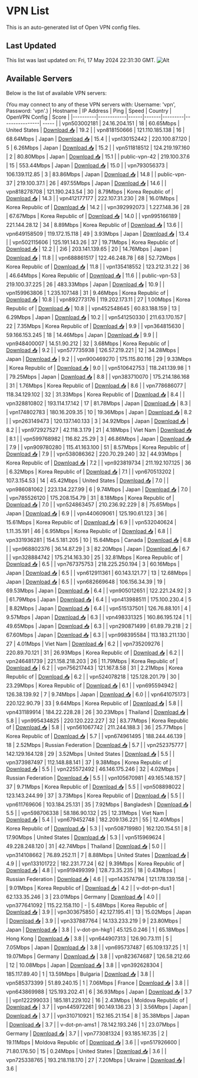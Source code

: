 # VPN List

This is an auto-generated list of Open VPN config files.

## Last Updated

This list was last updated on: Fri, 17 May 2024 22:31:30 GMT.
![Alt](https://repobeats.axiom.co/api/embed/186b98318ef1479477931607c1ad7d823f12451f.svg "Repobeats analytics image")

## Available Servers

Below is the list of available VPN servers:

(You may connect to any of these VPN servers with: Username: 'vpn', Password: 'vpn'.)
| Hostname | IP Address | Ping | Speed | Country | OpenVPN Config | Score |
|----------|------------|------|-------|---------|----------------| ----- |
| vpn503002181 | 24.16.204.151 | 18 | 60.65Mbps | United States | [Download 📥](./configs/server_0_US.ovpn) | 19.2 |
| vpn818150666 | 121.110.185.138 | 16 | 68.64Mbps | Japan | [Download 📥](./configs/server_1_JP.ovpn) | 15.4 |
| vpn130152442 | 220.100.87.120 | 5 | 6.26Mbps | Japan | [Download 📥](./configs/server_2_JP.ovpn) | 15.2 |
| vpn511818512 | 124.219.197.160 | 2 | 80.80Mbps | Japan | [Download 📥](./configs/server_3_JP.ovpn) | 15.1 |
| public-vpn-42 | 219.100.37.6 | 15 | 553.44Mbps | Japan | [Download 📥](./configs/server_4_JP.ovpn) | 15.0 |
| vpn793056373 | 106.139.112.85 | 3 | 83.86Mbps | Japan | [Download 📥](./configs/server_5_JP.ovpn) | 14.8 |
| public-vpn-37 | 219.100.37.1 | 26 | 497.55Mbps | Japan | [Download 📥](./configs/server_6_JP.ovpn) | 14.6 |
| vpn818278708 | 121.190.243.54 | 30 | 8.79Mbps | Korea Republic of | [Download 📥](./configs/server_7_KR.ovpn) | 14.3 |
| vpn412177177 | 222.107.31.230 | 28 | 16.01Mbps | Korea Republic of | [Download 📥](./configs/server_8_KR.ovpn) | 14.2 |
| vpn392992073 | 1.227.148.36 | 28 | 67.67Mbps | Korea Republic of | [Download 📥](./configs/server_9_KR.ovpn) | 14.0 |
| vpn995166189 | 221.144.28.12 | 34 | 8.89Mbps | Korea Republic of | [Download 📥](./configs/server_10_KR.ovpn) | 13.6 |
| vpn649158509 | 119.172.15.118 | 49 | 3.93Mbps | Japan | [Download 📥](./configs/server_11_JP.ovpn) | 13.4 |
| vpn502115606 | 125.191.143.26 | 37 | 19.71Mbps | Korea Republic of | [Download 📥](./configs/server_12_KR.ovpn) | 12.2 |
| 2i6 | 203.141.139.65 | 20 | 14.76Mbps | Japan | [Download 📥](./configs/server_13_JP.ovpn) | 11.8 |
| vpn688861517 | 122.46.248.78 | 68 | 52.72Mbps | Korea Republic of | [Download 📥](./configs/server_14_KR.ovpn) | 11.8 |
| vpn135418552 | 123.212.31.22 | 36 | 46.64Mbps | Korea Republic of | [Download 📥](./configs/server_15_KR.ovpn) | 11.6 |
| public-vpn-53 | 219.100.37.225 | 26 | 483.33Mbps | Japan | [Download 📥](./configs/server_16_JP.ovpn) | 10.9 |
| vpn159963806 | 1.235.107.148 | 31 | 9.46Mbps | Korea Republic of | [Download 📥](./configs/server_17_KR.ovpn) | 10.8 |
| vpn892773176 | 119.202.173.11 | 27 | 1.00Mbps | Korea Republic of | [Download 📥](./configs/server_18_KR.ovpn) | 10.8 |
| vpn452548645 | 60.83.188.159 | 13 | 6.29Mbps | Japan | [Download 📥](./configs/server_19_JP.ovpn) | 10.2 |
| vpn541250330 | 211.63.170.157 | 22 | 7.35Mbps | Korea Republic of | [Download 📥](./configs/server_20_KR.ovpn) | 9.9 |
| vpn364815630 | 59.166.153.245 | 18 | 14.46Mbps | Japan | [Download 📥](./configs/server_21_JP.ovpn) | 9.9 |
| vpn948400007 | 14.51.90.212 | 32 | 3.68Mbps | Korea Republic of | [Download 📥](./configs/server_22_KR.ovpn) | 9.2 |
| vpn577735938 | 126.57.219.221 | 12 | 34.28Mbps | Japan | [Download 📥](./configs/server_23_JP.ovpn) | 9.2 |
| vpn900469270 | 175.115.80.116 | 29 | 9.33Mbps | Korea Republic of | [Download 📥](./configs/server_24_KR.ovpn) | 9.0 |
| vpn510642753 | 118.241.139.98 | 1 | 79.25Mbps | Japan | [Download 📥](./configs/server_25_JP.ovpn) | 8.8 |
| vpn383710070 | 175.214.186.168 | 31 | 1.76Mbps | Korea Republic of | [Download 📥](./configs/server_26_KR.ovpn) | 8.6 |
| vpn778686077 | 118.34.129.102 | 32 | 31.33Mbps | Korea Republic of | [Download 📥](./configs/server_27_KR.ovpn) | 8.4 |
| vpn328810802 | 193.114.17.142 | 17 | 81.78Mbps | Japan | [Download 📥](./configs/server_28_JP.ovpn) | 8.3 |
| vpn174802783 | 180.16.209.35 | 10 | 19.36Mbps | Japan | [Download 📥](./configs/server_29_JP.ovpn) | 8.2 |
| vpn263149473 | 120.137.140.133 | 3 | 34.92Mbps | Japan | [Download 📥](./configs/server_30_JP.ovpn) | 8.2 |
| vpn972927527 | 42.118.3.179 | 21 | 4.18Mbps | Viet Nam | [Download 📥](./configs/server_31_VN.ovpn) | 8.1 |
| vpn599768982 | 116.82.25.29 | 3 | 46.86Mbps | Japan | [Download 📥](./configs/server_32_JP.ovpn) | 7.9 |
| vpn909780280 | 115.41.163.100 | 51 | 8.57Mbps | Korea Republic of | [Download 📥](./configs/server_33_KR.ovpn) | 7.9 |
| vpn538086362 | 220.70.29.240 | 32 | 44.93Mbps | Korea Republic of | [Download 📥](./configs/server_34_KR.ovpn) | 7.2 |
| vpn923819734 | 211.192.107.125 | 36 | 6.32Mbps | Korea Republic of | [Download 📥](./configs/server_35_KR.ovpn) | 7.1 |
| vpn670513202 | 107.3.154.53 | 14 | 45.42Mbps | United States | [Download 📥](./configs/server_36_US.ovpn) | 7.0 |
| vpn986081062 | 223.134.227.99 | 6 | 9.74Mbps | Japan | [Download 📥](./configs/server_37_JP.ovpn) | 7.0 |
| vpn785526120 | 175.208.154.79 | 31 | 8.18Mbps | Korea Republic of | [Download 📥](./configs/server_38_KR.ovpn) | 7.0 |
| vpn524863457 | 210.236.92.229 | 8 | 75.65Mbps | Japan | [Download 📥](./configs/server_39_JP.ovpn) | 6.9 |
| vpn440609061 | 125.190.61.123 | 36 | 15.61Mbps | Korea Republic of | [Download 📥](./configs/server_40_KR.ovpn) | 6.9 |
| vpn532040624 | 1.11.35.191 | 46 | 6.95Mbps | Korea Republic of | [Download 📥](./configs/server_41_KR.ovpn) | 6.8 |
| vpn331936281 | 154.5.181.205 | 10 | 15.64Mbps | Canada | [Download 📥](./configs/server_42_CA.ovpn) | 6.8 |
| vpn968802376 | 36.14.87.29 | 3 | 82.20Mbps | Japan | [Download 📥](./configs/server_43_JP.ovpn) | 6.7 |
| vpn328884742 | 175.214.163.30 | 25 | 32.81Mbps | Korea Republic of | [Download 📥](./configs/server_44_KR.ovpn) | 6.5 |
| vpn767375753 | 218.225.250.194 | 3 | 60.16Mbps | Japan | [Download 📥](./configs/server_45_JP.ovpn) | 6.5 |
| vpn612911361 | 60.143.121.77 | 13 | 12.68Mbps | Japan | [Download 📥](./configs/server_46_JP.ovpn) | 6.5 |
| vpn682669648 | 106.156.34.39 | 19 | 69.53Mbps | Japan | [Download 📥](./configs/server_47_JP.ovpn) | 6.4 |
| vpn905012651 | 122.221.24.92 | 3 | 61.79Mbps | Japan | [Download 📥](./configs/server_48_JP.ovpn) | 6.4 |
| vpn413988511 | 175.100.230.4 | 5 | 8.82Mbps | Japan | [Download 📥](./configs/server_49_JP.ovpn) | 6.4 |
| vpn515137501 | 126.76.88.101 | 4 | 9.57Mbps | Japan | [Download 📥](./configs/server_50_JP.ovpn) | 6.3 |
| vpn498331325 | 160.86.195.124 | 1 | 49.65Mbps | Japan | [Download 📥](./configs/server_51_JP.ovpn) | 6.3 |
| vpn290871499 | 61.89.79.218 | 2 | 67.60Mbps | Japan | [Download 📥](./configs/server_52_JP.ovpn) | 6.3 |
| vpn998395584 | 113.183.211.130 | 27 | 4.01Mbps | Viet Nam | [Download 📥](./configs/server_53_VN.ovpn) | 6.2 |
| vpn735209276 | 220.89.70.121 | 31 | 26.93Mbps | Korea Republic of | [Download 📥](./configs/server_54_KR.ovpn) | 6.2 |
| vpn246481739 | 221.158.218.203 | 26 | 11.79Mbps | Korea Republic of | [Download 📥](./configs/server_55_KR.ovpn) | 6.2 |
| vpn756217443 | 121.167.8.58 | 31 | 2.21Mbps | Korea Republic of | [Download 📥](./configs/server_56_KR.ovpn) | 6.2 |
| vpn524078218 | 125.128.201.79 | 30 | 23.29Mbps | Korea Republic of | [Download 📥](./configs/server_57_KR.ovpn) | 6.1 |
| vpn695594942 | 126.38.139.92 | 7 | 9.74Mbps | Japan | [Download 📥](./configs/server_58_JP.ovpn) | 6.0 |
| vpn641075173 | 220.122.90.79 | 33 | 9.64Mbps | Korea Republic of | [Download 📥](./configs/server_59_KR.ovpn) | 5.8 |
| vpn431189914 | 184.22.228.28 | 26 | 30.23Mbps | Thailand | [Download 📥](./configs/server_60_TH.ovpn) | 5.8 |
| vpn995434825 | 220.120.222.227 | 32 | 83.77Mbps | Korea Republic of | [Download 📥](./configs/server_61_KR.ovpn) | 5.8 |
| vpn561067742 | 211.244.188.3 | 36 | 25.77Mbps | Korea Republic of | [Download 📥](./configs/server_62_KR.ovpn) | 5.7 |
| vpn674961495 | 188.244.46.139 | 18 | 2.52Mbps | Russian Federation | [Download 📥](./configs/server_63_RU.ovpn) | 5.7 |
| vpn252375777 | 142.129.164.128 | 29 | 3.52Mbps | United States | [Download 📥](./configs/server_64_US.ovpn) | 5.5 |
| vpn373987497 | 112.148.88.141 | 37 | 9.38Mbps | Korea Republic of | [Download 📥](./configs/server_65_KR.ovpn) | 5.5 |
| vpn225572492 | 46.146.175.246 | 32 | 4.02Mbps | Russian Federation | [Download 📥](./configs/server_66_RU.ovpn) | 5.5 |
| vpn105670981 | 49.165.148.157 | 37 | 9.71Mbps | Korea Republic of | [Download 📥](./configs/server_67_KR.ovpn) | 5.5 |
| vpn508898022 | 123.143.244.99 | 37 | 3.73Mbps | Korea Republic of | [Download 📥](./configs/server_68_KR.ovpn) | 5.5 |
| vpn611769606 | 103.184.25.131 | 35 | 7.92Mbps | Bangladesh | [Download 📥](./configs/server_69_BD.ovpn) | 5.5 |
| vpn598706338 | 58.186.90.132 | 25 | 12.31Mbps | Viet Nam | [Download 📥](./configs/server_70_VN.ovpn) | 5.4 |
| vpn679452748 | 182.209.136.221 | 55 | 12.40Mbps | Korea Republic of | [Download 📥](./configs/server_71_KR.ovpn) | 5.3 |
| vpn508719980 | 162.120.154.51 | 8 | 17.90Mbps | United States | [Download 📥](./configs/server_72_US.ovpn) | 5.3 |
| vpn515969624 | 49.228.248.120 | 31 | 42.74Mbps | Thailand | [Download 📥](./configs/server_73_TH.ovpn) | 5.0 |
| vpn314108662 | 76.89.252.11 | 7 | 8.88Mbps | United States | [Download 📥](./configs/server_74_US.ovpn) | 4.9 |
| vpn133101722 | 182.231.77.24 | 62 | 9.39Mbps | Korea Republic of | [Download 📥](./configs/server_75_KR.ovpn) | 4.8 |
| vpn919499399 | 128.73.35.235 | 18 | 0.43Mbps | Russian Federation | [Download 📥](./configs/server_76_RU.ovpn) | 4.6 |
| vpn143574794 | 121.178.139.158 | - | 9.01Mbps | Korea Republic of | [Download 📥](./configs/server_77_KR.ovpn) | 4.2 |
| v-dot-pn-dus1 | 62.133.35.246 | 3 | 23.01Mbps | Germany | [Download 📥](./configs/server_78_DE.ovpn) | 4.0 |
| vpn377641092 | 115.22.158.110 | - | 5.48Mbps | Korea Republic of | [Download 📥](./configs/server_79_KR.ovpn) | 3.9 |
| vpn303675850 | 42.127.195.41 | 13 | 15.02Mbps | Japan | [Download 📥](./configs/server_80_JP.ovpn) | 3.9 |
| vpn337887764 | 14.133.233.219 | 9 | 23.80Mbps | Japan | [Download 📥](./configs/server_81_JP.ovpn) | 3.8 |
| v-dot-pn-hkg1 | 45.125.0.246 | 1 | 65.18Mbps | Hong Kong | [Download 📥](./configs/server_82_HK.ovpn) | 3.8 |
| vpn644907313 | 126.90.73.111 | 5 | 7.05Mbps | Japan | [Download 📥](./configs/server_83_JP.ovpn) | 3.8 |
| vpn695737487 | 65.109.137.25 | 1 | 19.07Mbps | Germany | [Download 📥](./configs/server_84_DE.ovpn) | 3.8 |
| vpn823674687 | 126.58.212.66 | 12 | 10.08Mbps | Japan | [Download 📥](./configs/server_85_JP.ovpn) | 3.8 |
| vpn392628304 | 185.117.89.40 | 1 | 13.59Mbps | Bulgaria | [Download 📥](./configs/server_86_BG.ovpn) | 3.8 |
| vpn585373399 | 51.89.240.15 | 1 | 7.06Mbps | France | [Download 📥](./configs/server_87_FR.ovpn) | 3.8 |
| vpn643869988 | 125.193.202.41 | 6 | 36.93Mbps | Japan | [Download 📥](./configs/server_88_JP.ovpn) | 3.7 |
| vpn122299033 | 185.181.229.102 | 16 | 2.43Mbps | Moldova Republic of | [Download 📥](./configs/server_89_MD.ovpn) | 3.7 |
| vpn445972261 | 90.149.136.23 | 3 | 3.56Mbps | Japan | [Download 📥](./configs/server_90_JP.ovpn) | 3.7 |
| vpn310710921 | 152.165.21.154 | 8 | 35.38Mbps | Japan | [Download 📥](./configs/server_91_JP.ovpn) | 3.7 |
| v-dot-pn-ams1 | 78.142.193.246 | 1 | 23.07Mbps | Germany | [Download 📥](./configs/server_92_DE.ovpn) | 3.7 |
| vpn773081324 | 93.185.167.35 | 2 | 19.11Mbps | Moldova Republic of | [Download 📥](./configs/server_93_MD.ovpn) | 3.6 |
| vpn517926600 | 71.80.176.50 | 15 | 0.24Mbps | United States | [Download 📥](./configs/server_94_US.ovpn) | 3.6 |
| vpn725338765 | 193.218.118.170 | 27 | 7.20Mbps | Ukraine | [Download 📥](./configs/server_95_UA.ovpn) | 3.6 |
